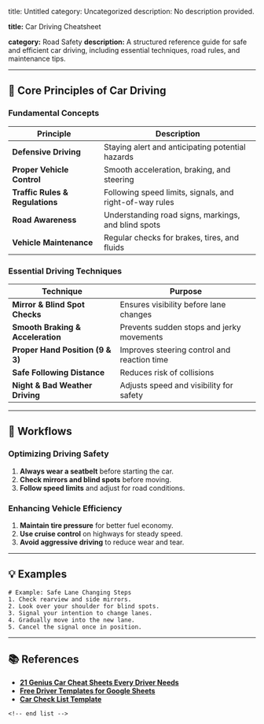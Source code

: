 title: Untitled
category: Uncategorized
description: No description provided.

**title:** Car Driving Cheatsheet

**category:** Road Safety
**description:** A structured reference guide for safe and efficient car driving, including essential techniques, road rules, and maintenance tips.

---

## 🚗 **Core Principles of Car Driving**

### **Fundamental Concepts**

| Principle                             | Description                                             |
| ------------------------------------- | ------------------------------------------------------- |
| **Defensive Driving**           | Staying alert and anticipating potential hazards        |
| **Proper Vehicle Control**      | Smooth acceleration, braking, and steering              |
| **Traffic Rules & Regulations** | Following speed limits, signals, and right-of-way rules |
| **Road Awareness**              | Understanding road signs, markings, and blind spots     |
| **Vehicle Maintenance**         | Regular checks for brakes, tires, and fluids            |

### **Essential Driving Techniques**

| Technique                               | Purpose                                     |
| --------------------------------------- | ------------------------------------------- |
| **Mirror & Blind Spot Checks**    | Ensures visibility before lane changes      |
| **Smooth Braking & Acceleration** | Prevents sudden stops and jerky movements   |
| **Proper Hand Position (9 & 3)**  | Improves steering control and reaction time |
| **Safe Following Distance**       | Reduces risk of collisions                  |
| **Night & Bad Weather Driving**   | Adjusts speed and visibility for safety     |

---

## 🔄 **Workflows**

### **Optimizing Driving Safety**

1. **Always wear a seatbelt** before starting the car.
2. **Check mirrors and blind spots** before moving.
3. **Follow speed limits** and adjust for road conditions.

### **Enhancing Vehicle Efficiency**

1. **Maintain tire pressure** for better fuel economy.
2. **Use cruise control** on highways for steady speed.
3. **Avoid aggressive driving** to reduce wear and tear.

---

## 💡 **Examples**

```plaintext
# Example: Safe Lane Changing Steps
1. Check rearview and side mirrors.  
2. Look over your shoulder for blind spots.  
3. Signal your intention to change lanes.  
4. Gradually move into the new lane.  
5. Cancel the signal once in position.  
```

---

## 📚 **References**

- **[21 Genius Car Cheat Sheets Every Driver Needs](https://www.artofit.org/image-gallery/46654546131880497/21-genius-car-cheat-sheets-every-driver-needs-to-see/)**
- **[Free Driver Templates for Google Sheets](https://slidesdocs.com/excel-sheets/driver)**
- **[Car Check List Template](https://www.notion.com/templates/car-check-list)**

```
<!-- end list -->
```